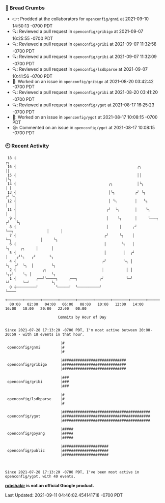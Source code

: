 ### 🍞 Bread Crumbs

 * 👉: Prodded at the collaborators for `openconfig/gnmi` at 2021-09-10 14:50:13 -0700 PDT
 * 🔍: Reviewed a pull request in  `openconfig/gribigo` at 2021-09-07 16:25:55 -0700 PDT
 * 🔍: Reviewed a pull request in  `openconfig/gribi` at 2021-09-07 11:32:58 -0700 PDT
 * 🔍: Reviewed a pull request in  `openconfig/gribi` at 2021-09-07 11:32:09 -0700 PDT
 * 🔍: Reviewed a pull request in  `openconfig/lsdbparse` at 2021-09-07 10:41:56 -0700 PDT
 * 👀: Worked on an issue in `openconfig/gribigo` at 2021-08-20 03:42:42 -0700 PDT
 * 🔍: Reviewed a pull request in  `openconfig/gribi` at 2021-08-20 03:41:20 -0700 PDT
 * 🔍: Reviewed a pull request in  `openconfig/ygot` at 2021-08-17 16:25:23 -0700 PDT
 * 👀: Worked on an issue in `openconfig/ygot` at 2021-08-17 10:08:15 -0700 PDT
 * 😃: Commented on an issue in `openconfig/ygot` at 2021-08-17 10:08:15 -0700 PDT

### 🕘 Recent Activity
```
 18 ┼                                                                                     ╭╮
 16 ┤                                                       ╭╮                            ││
 15 ┤                                                       ││                            │╰╮
 14 ┤                                          ╭╮           │╰╮                           │ │
 13 ┤                                          │╰╮         ╭╯ ╰╮                         ╭╯ ╰╮
 12 ┤                                          │ ╰╮        │   ╰╮                        │   │
 11 ┤                                         ╭╯  ╰╮       │    ╰╮                       │   │
  9 ┤                                         │    ╰╮      │     ╰───╮                  ╭╯   ╰╮
  8 ┤                                         │     │     ╭╯         ╰──╮               │     │
  7 ┤                                        ╭╯     ╰╮    │             ╰─╮             │     ╰╮
  6 ┤                                        │       ╰╮   │               ╰╮     ╭╮     │      │
  5 ┤                                        │        │  ╭╯                │    ╭╯╰╮   ╭╯      ╰╮
  4 ┤                                       ╭╯        ╰╮ │                 ╰╮  ╭╯  ╰╮  │        ╰╮
  2 ┤            ╭╮                         │          │ │                  ╰╮╭╯    ╰╮ │         ╰╮
  1 ┤         ╭──╯╰────╮     ╭──╮          ╭╯          ╰─╯                   ╰╯      ╰─╯          ╰╮
  0 ┼─────────╯        ╰─────╯  ╰──────────╯                                                       ╰────
    +───────+───────+───────+───────+───────+───────+───────+───────+───────+───────+───────+───────+────
  00:00   02:00   04:00   06:00   08:00   10:00   12:00   14:00   16:00   18:00   20:00   22:00   00:00   

						Commits by Hour of Day


Since 2021-07-28 17:13:20 -0700 PDT, I'm most active between 20:00-20:59 - with 18 events in that hour.

```



```
                         |#
 openconfig/gnmi         |#
                         |#

                         |#############################
 openconfig/gribigo      |#############################
                         |#############################

                         |###
 openconfig/gribi        |###
                         |###

                         |#
 openconfig/lsdbparse    |#
                         |#

                         |########################################
 openconfig/ygot         |########################################
                         |########################################

                         |#####
 openconfig/goyang       |#####
                         |#####

                         |#####################
 openconfig/public       |#####################
                         |#####################



Since 2021-07-28 17:13:20 -0700 PDT, I've been most active in openconfig/ygot, with 40 events.

```
**[robshakir](mailto:robjs@google.com) is not an official Google product.**  


Last Updated: 2021-09-11 04:46:02.454141718 -0700 PDT
